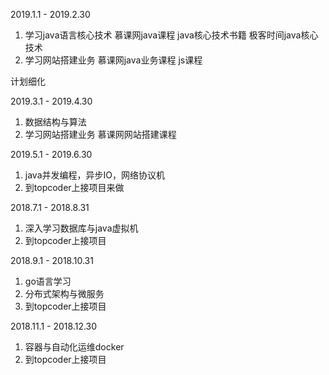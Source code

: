 2019.1.1 - 2019.2.30
1. 学习java语言核心技术
慕课网java课程
java核心技术书籍
极客时间java核心技术
2. 学习网站搭建业务
慕课网java业务课程
js课程

计划细化

2019.3.1 - 2019.4.30 
1. 数据结构与算法
2. 学习网站搭建业务
慕课网网站搭建课程

2019.5.1 - 2019.6.30
1. java并发编程，异步IO，网络协议机
2. 到topcoder上接项目来做

2018.7.1 - 2018.8.31
1. 深入学习数据库与java虚拟机
2. 到topcoder上接项目

2018.9.1 - 2018.10.31 
1. go语言学习
2. 分布式架构与微服务
3. 到topcoder上接项目

2018.11.1 - 2018.12.30
1. 容器与自动化运维docker
2. 到topcoder上接项目

